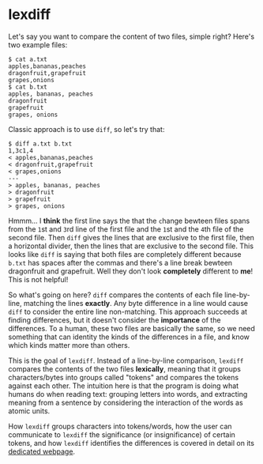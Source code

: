 # lexdiff

Let's say you want to compare the content of two files, simple right?
Here's two example files:
```
$ cat a.txt
apples,bananas,peaches
dragonfruit,grapefruit
grapes,onions
$ cat b.txt
apples, bananas, peaches
dragonfruit
grapefruit
grapes, onions
```

Classic approach is to use `diff`, so let's try that:

```
$ diff a.txt b.txt
1,3c1,4
< apples,bananas,peaches
< dragonfruit,grapefruit
< grapes,onions
---
> apples, bananas, peaches
> dragonfruit
> grapefruit
> grapes, onions
```

Hmmm... I **think** the first line says the that the `c`hange bewteen files
spans from the `1`st and `3`rd line of the first file and the `1`st and
the `4`th file of the second file. Then `diff` gives the lines
that are exclusive to the first file, then a horizontal divider, then the lines
that are exclusive to the second file. This looks like `diff` is saying that
both files are completely different because `b.txt` has spaces after the commas
and there's a line break bewteen dragonfruit and grapefruit.
Well they don't look **completely** different to **me**! This is not helpful!

So what's going on here? `diff` compares the contents of each file line-by-line,
matching the lines **exactly**. Any byte difference in a line would cause
`diff` to consider the entire line non-matching. This approach succeeds at
finding differences, but it doesn't consider the **importance** of the differences.
To a human, these two files are basically the same, so we need something
that can identity
the kinds of the differences in a file, and know which kinds matter more than
others.

This is the goal of `lexdiff`. Instead of a line-by-line comparison, `lexdiff`
compares the contents of the two files **lexically**, meaning that it groups
characters/bytes into groups called "tokens" and compares the tokens against
each other. The intuition here is that the program is doing what humans
do when reading text: grouping letters into words, and extracting meaning
from a sentence by considering the interaction of the words as atomic units.

How `lexdiff` groups characters into tokens/words, how the user can communicate
to `lexdiff` the significance (or insignificance) of certain tokens, and how
`lexdiff` identifies the differences is covered in detail on
its [dedicated webpage](https://zanderthannhauser.github.io/lexdiff/).

















